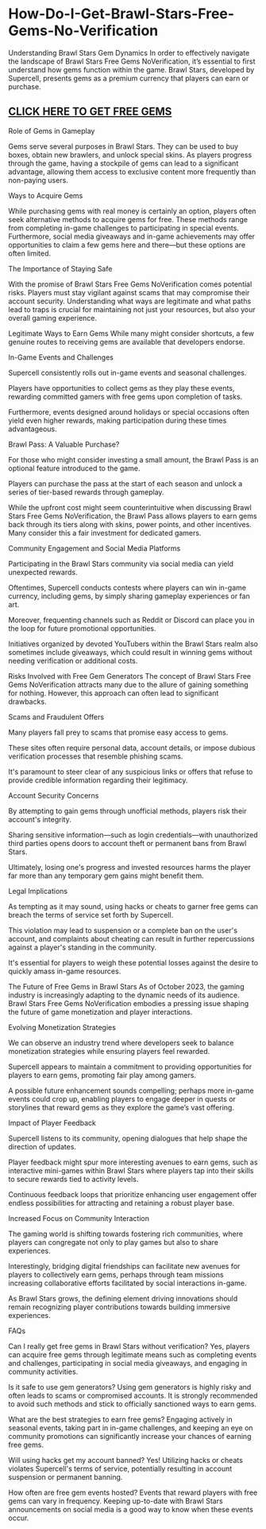 # How-Do-I-Get-Brawl-Stars-Free-Gems-No-Verification
Understanding Brawl Stars Gem Dynamics
In order to effectively navigate the landscape of Brawl Stars Free Gems NoVerification, it’s essential to first understand how gems function within the game. Brawl Stars, developed by Supercell, presents gems as a premium currency that players can earn or purchase.

<h2><strong><a href="https://sites.google.com/view/how-to-get-free-gems-in-brawl-/">CLICK HERE TO GET FREE GEMS</a></strong></h2>

Role of Gems in Gameplay

Gems serve several purposes in Brawl Stars. They can be used to buy boxes, obtain new brawlers, and unlock special skins. As players progress through the game, having a stockpile of gems can lead to a significant advantage, allowing them access to exclusive content more frequently than non-paying users.

Ways to Acquire Gems

While purchasing gems with real money is certainly an option, players often seek alternative methods to acquire gems for free. These methods range from completing in-game challenges to participating in special events. Furthermore, social media giveaways and in-game achievements may offer opportunities to claim a few gems here and there—but these options are often limited.

The Importance of Staying Safe

With the promise of Brawl Stars Free Gems NoVerification comes potential risks. Players must stay vigilant against scams that may compromise their account security. Understanding what ways are legitimate and what paths lead to traps is crucial for maintaining not just your resources, but also your overall gaming experience.

Legitimate Ways to Earn Gems
While many might consider shortcuts, a few genuine routes to receiving gems are available that developers endorse.

In-Game Events and Challenges

Supercell consistently rolls out in-game events and seasonal challenges.

Players have opportunities to collect gems as they play these events, rewarding committed gamers with free gems upon completion of tasks.

Furthermore, events designed around holidays or special occasions often yield even higher rewards, making participation during these times advantageous.

Brawl Pass: A Valuable Purchase?

For those who might consider investing a small amount, the Brawl Pass is an optional feature introduced to the game.

Players can purchase the pass at the start of each season and unlock a series of tier-based rewards through gameplay.

While the upfront cost might seem counterintuitive when discussing Brawl Stars Free Gems NoVerification, the Brawl Pass allows players to earn gems back through its tiers along with skins, power points, and other incentives. Many consider this a fair investment for dedicated gamers.

Community Engagement and Social Media Platforms

Participating in the Brawl Stars community via social media can yield unexpected rewards.

Oftentimes, Supercell conducts contests where players can win in-game currency, including gems, by simply sharing gameplay experiences or fan art.

Moreover, frequenting channels such as Reddit or Discord can place you in the loop for future promotional opportunities.

Initiatives organized by devoted YouTubers within the Brawl Stars realm also sometimes include giveaways, which could result in winning gems without needing verification or additional costs.

Risks Involved with Free Gem Generators
The concept of Brawl Stars Free Gems NoVerification attracts many due to the allure of gaining something for nothing. However, this approach can often lead to significant drawbacks.

Scams and Fraudulent Offers

Many players fall prey to scams that promise easy access to gems.

These sites often require personal data, account details, or impose dubious verification processes that resemble phishing scams.

It's paramount to steer clear of any suspicious links or offers that refuse to provide credible information regarding their legitimacy.

Account Security Concerns

By attempting to gain gems through unofficial methods, players risk their account's integrity.

Sharing sensitive information—such as login credentials—with unauthorized third parties opens doors to account theft or permanent bans from Brawl Stars.

Ultimately, losing one's progress and invested resources harms the player far more than any temporary gem gains might benefit them.

Legal Implications

As tempting as it may sound, using hacks or cheats to garner free gems can breach the terms of service set forth by Supercell.

This violation may lead to suspension or a complete ban on the user's account, and complaints about cheating can result in further repercussions against a player's standing in the community.

It's essential for players to weigh these potential losses against the desire to quickly amass in-game resources.

The Future of Free Gems in Brawl Stars
As of October 2023, the gaming industry is increasingly adapting to the dynamic needs of its audience. Brawl Stars Free Gems NoVerification embodies a pressing issue shaping the future of game monetization and player interactions.

Evolving Monetization Strategies

We can observe an industry trend where developers seek to balance monetization strategies while ensuring players feel rewarded.

Supercell appears to maintain a commitment to providing opportunities for players to earn gems, promoting fair play among gamers.

A possible future enhancement sounds compelling; perhaps more in-game events could crop up, enabling players to engage deeper in quests or storylines that reward gems as they explore the game’s vast offering.

Impact of Player Feedback

Supercell listens to its community, opening dialogues that help shape the direction of updates.

Player feedback might spur more interesting avenues to earn gems, such as interactive mini-games within Brawl Stars where players tap into their skills to secure rewards tied to activity levels.

Continuous feedback loops that prioritize enhancing user engagement offer endless possibilities for attracting and retaining a robust player base.

Increased Focus on Community Interaction

The gaming world is shifting towards fostering rich communities, where players can congregate not only to play games but also to share experiences.

Interestingly, bridging digital friendships can facilitate new avenues for players to collectively earn gems, perhaps through team missions increasing collaborative efforts facilitated by social interactions in-game.

As Brawl Stars grows, the defining element driving innovations should remain recognizing player contributions towards building immersive experiences.

FAQs

Can I really get free gems in Brawl Stars without verification?
Yes, players can acquire free gems through legitimate means such as completing events and challenges, participating in social media giveaways, and engaging in community activities.

Is it safe to use gem generators?
Using gem generators is highly risky and often leads to scams or compromised accounts. It is strongly recommended to avoid such methods and stick to officially sanctioned ways to earn gems.

What are the best strategies to earn free gems?
Engaging actively in seasonal events, taking part in in-game challenges, and keeping an eye on community promotions can significantly increase your chances of earning free gems.

Will using hacks get my account banned?
Yes! Utilizing hacks or cheats violates Supercell's terms of service, potentially resulting in account suspension or permanent banning.

How often are free gem events hosted?
Events that reward players with free gems can vary in frequency. Keeping up-to-date with Brawl Stars announcements on social media is a good way to know when these events occur.
